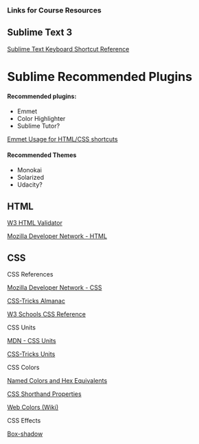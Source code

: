 ### Links for Course Resources


## Sublime Text 3

[Sublime Text Keyboard Shortcut Reference](http://docs.sublimetext.info/en/latest/reference/keyboard_shortcuts_win.html)

# Sublime Recommended Plugins

#### Recommended plugins: ####
- Emmet
- Color Highlighter
- Sublime Tutor?

[Emmet Usage for HTML/CSS shortcuts](https://www.smashingmagazine.com/2013/03/goodbye-zen-coding-hello-emmet/)

#### Recommended Themes ####
- Monokai
- Solarized
- Udacity?


## HTML

[W3 HTML Validator](https://validator.w3.org/check)

[Mozilla Developer Network - HTML](https://developer.mozilla.org/en-US/docs/Web/HTML/Element)


## CSS

CSS References

[Mozilla Developer Network - CSS](https://developer.mozilla.org/en-US/docs/Web/CSS/Reference)

[CSS-Tricks Almanac](https://css-tricks.com/almanac/)

[W3 Schools CSS Reference](https://www.w3schools.com/csSref/)


CSS Units

[MDN - CSS Units](https://developer.mozilla.org/en-US/docs/Web/CSS/length)

[CSS-Tricks Units](https://css-tricks.com/the-lengths-of-css/)


CSS Colors

[Named Colors and Hex Equivalents](https://css-tricks.com/snippets/css/named-colors-and-hex-equivalents/)

[CSS Shorthand Properties](https://developer.mozilla.org/en-US/docs/Web/CSS/Shorthand_properties)

[Web Colors (Wiki)](https://en.wikipedia.org/wiki/Web_colors)


CSS Effects

[Box-shadow](https://www.cssmatic.com/box-shadow)

